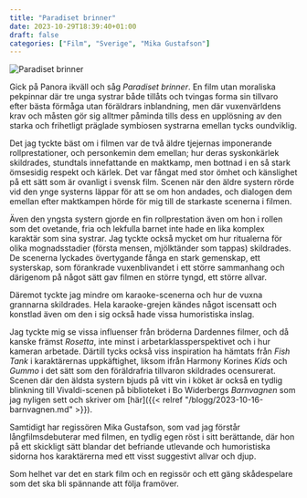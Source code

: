 ```yaml
---
title: "Paradiset brinner"
date: 2023-10-29T18:39:40+01:00
draft: false
categories: ["Film", "Sverige", "Mika Gustafson"]
---
```


![Paradiset brinner](/images/paradiset-brinner.png)

Gick på Panora ikväll och såg *Paradiset brinner*. En film utan moraliska pekpinnar där tre unga systrar både tillåts och tvingas forma sin tillvaro efter bästa förmåga utan föräldrars inblandning, men där vuxenvärldens krav och måsten gör sig alltmer påminda tills dess en upplösning av den starka och frihetligt präglade symbiosen systrarna emellan tycks oundviklig.

Det jag tyckte bäst om i filmen var de två äldre tjejernas imponerande rollprestationer, och personkemin dem emellan; hur deras syskonkärlek skildrades, stundtals innefattande en maktkamp, men bottnad i en så stark ömsesidig respekt och kärlek. Det var fångat med stor ömhet och känslighet på ett sätt som är ovanligt i svensk film. Scenen när den äldre systern rörde vid den ynge systerns läppar för att se om hon andades, och dialogen dem emellan efter maktkampen hörde för mig till de starkaste scenerna i filmen. 

Även den yngsta systern gjorde en fin rollprestation även om hon i rollen som det ovetande, fria och lekfulla barnet inte hade en lika komplex karaktär som sina systrar. Jag tyckte också mycket om hur ritualerna för olika mognadsstadier (första mensen, mjölktänder som tappas) skildrades. De scenerna lyckades övertygande fånga en stark gemenskap, ett systerskap, som förankrade vuxenblivandet i ett större sammanhang och därigenom på något sätt gav filmen en större tyngd, ett större allvar.

Däremot tyckte jag mindre om karaoke-scenerna och hur de vuxna grannarna skildrades. Hela karaoke-grejen kändes något iscensatt och konstlad även om den i sig också hade vissa humoristiska inslag. 

Jag tyckte mig se vissa influenser från bröderna Dardennes filmer, och då kanske främst *Rosetta*, inte minst i arbetarklassperspektivet och i hur kameran arbetade. Därtill tycks också viss inspiration ha hämtats från *Fish Tank* i karaktärernas uppkäftighet, liksom ifrån Harmony Korines *Kids* och *Gummo* i det sätt som den föräldrafria tillvaron skildrades ocensurerat. Scenen där den äldsta systern bjuds på vitt vin i köket är också en tydlig blinkning till Vivaldi-scenen på biblioteket i Bo Widerbergs *Barnvagnen* som jag nyligen sett och skriver om [här]({{< relref "/blogg/2023-10-16-barnvagnen.md" >}}). 

Samtidigt har regissören Mika Gustafson, som vad jag förstår långfilmsdebuterar med filmen, en tydlig egen röst i sitt berättande, där hon på ett skickligt sätt blandar det befriande utlevande och humoristiska sidorna hos karaktärerna med ett visst suggestivt allvar och djup.

Som helhet var det en stark film och en regissör och ett gäng skådespelare som det ska bli spännande att följa framöver.
